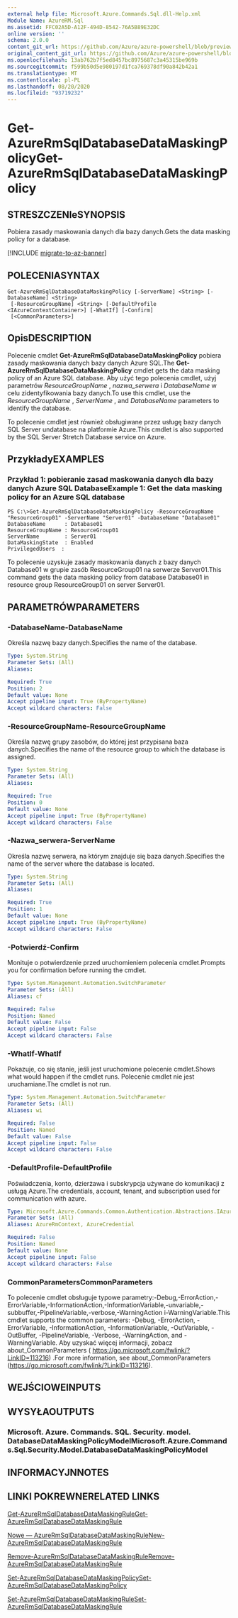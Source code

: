 ```yaml
---
external help file: Microsoft.Azure.Commands.Sql.dll-Help.xml
Module Name: AzureRM.Sql
ms.assetid: FFC02A5D-A12F-494D-8542-76A5B89E32DC
online version: ''
schema: 2.0.0
content_git_url: https://github.com/Azure/azure-powershell/blob/preview/src/ResourceManager/Sql/Commands.Sql/help/Get-AzureRmSqlDatabaseDataMaskingPolicy.md
original_content_git_url: https://github.com/Azure/azure-powershell/blob/preview/src/ResourceManager/Sql/Commands.Sql/help/Get-AzureRmSqlDatabaseDataMaskingPolicy.md
ms.openlocfilehash: 13ab762b7f5ed8457bc8975687c3a45315be969b
ms.sourcegitcommit: f599b50d5e980197d1fca769378df90a842b42a1
ms.translationtype: MT
ms.contentlocale: pl-PL
ms.lasthandoff: 08/20/2020
ms.locfileid: "93719232"
---
```

# <span data-ttu-id="b97e9-101">Get-AzureRmSqlDatabaseDataMaskingPolicy</span><span class="sxs-lookup"><span data-stu-id="b97e9-101">Get-AzureRmSqlDatabaseDataMaskingPolicy</span></span>

## <span data-ttu-id="b97e9-102">STRESZCZENIe</span><span class="sxs-lookup"><span data-stu-id="b97e9-102">SYNOPSIS</span></span>
<span data-ttu-id="b97e9-103">Pobiera zasady maskowania danych dla bazy danych.</span><span class="sxs-lookup"><span data-stu-id="b97e9-103">Gets the data masking policy for a database.</span></span>

[!INCLUDE [migrate-to-az-banner](../../includes/migrate-to-az-banner.md)]

## <span data-ttu-id="b97e9-104">POLECENIA</span><span class="sxs-lookup"><span data-stu-id="b97e9-104">SYNTAX</span></span>

```
Get-AzureRmSqlDatabaseDataMaskingPolicy [-ServerName] <String> [-DatabaseName] <String>
 [-ResourceGroupName] <String> [-DefaultProfile <IAzureContextContainer>] [-WhatIf] [-Confirm]
 [<CommonParameters>]
```

## <span data-ttu-id="b97e9-105">Opis</span><span class="sxs-lookup"><span data-stu-id="b97e9-105">DESCRIPTION</span></span>
<span data-ttu-id="b97e9-106">Polecenie cmdlet **Get-AzureRmSqlDatabaseDataMaskingPolicy** pobiera zasady maskowania danych bazy danych Azure SQL.</span><span class="sxs-lookup"><span data-stu-id="b97e9-106">The **Get-AzureRmSqlDatabaseDataMaskingPolicy** cmdlet gets the data masking policy of an Azure SQL database.</span></span>
<span data-ttu-id="b97e9-107">Aby użyć tego polecenia cmdlet, użyj parametrów *ResourceGroupName* , *nazwa_serwera* i *DatabaseName* w celu zidentyfikowania bazy danych.</span><span class="sxs-lookup"><span data-stu-id="b97e9-107">To use this cmdlet, use the *ResourceGroupName* , *ServerName* , and *DatabaseName* parameters to identify the database.</span></span>

<span data-ttu-id="b97e9-108">To polecenie cmdlet jest również obsługiwane przez usługę bazy danych SQL Server undatabase na platformie Azure.</span><span class="sxs-lookup"><span data-stu-id="b97e9-108">This cmdlet is also supported by the SQL Server Stretch Database service on Azure.</span></span>

## <span data-ttu-id="b97e9-109">Przykłady</span><span class="sxs-lookup"><span data-stu-id="b97e9-109">EXAMPLES</span></span>

### <span data-ttu-id="b97e9-110">Przykład 1: pobieranie zasad maskowania danych dla bazy danych Azure SQL Database</span><span class="sxs-lookup"><span data-stu-id="b97e9-110">Example 1: Get the data masking policy for an Azure SQL database</span></span>
```
PS C:\>Get-AzureRmSqlDatabaseDataMaskingPolicy -ResourceGroupName "ResourceGroup01" -ServerName "Server01" -DatabaseName "Database01"
DatabaseName      : Database01
ResourceGroupName : ResourceGroup01
ServerName        : Server01
DataMaskingState  : Enabled
PrivilegedUsers  :
```

<span data-ttu-id="b97e9-111">To polecenie uzyskuje zasady maskowania danych z bazy danych Database01 w grupie zasób ResourceGroup01 na serwerze Server01.</span><span class="sxs-lookup"><span data-stu-id="b97e9-111">This command gets the data masking policy from database Database01 in resource group ResourceGroup01 on server Server01.</span></span>

## <span data-ttu-id="b97e9-112">PARAMETRÓW</span><span class="sxs-lookup"><span data-stu-id="b97e9-112">PARAMETERS</span></span>

### <span data-ttu-id="b97e9-113">-DatabaseName</span><span class="sxs-lookup"><span data-stu-id="b97e9-113">-DatabaseName</span></span>
<span data-ttu-id="b97e9-114">Określa nazwę bazy danych.</span><span class="sxs-lookup"><span data-stu-id="b97e9-114">Specifies the name of the database.</span></span>

```yaml
Type: System.String
Parameter Sets: (All)
Aliases: 

Required: True
Position: 2
Default value: None
Accept pipeline input: True (ByPropertyName)
Accept wildcard characters: False
```

### <span data-ttu-id="b97e9-115">-ResourceGroupName</span><span class="sxs-lookup"><span data-stu-id="b97e9-115">-ResourceGroupName</span></span>
<span data-ttu-id="b97e9-116">Określa nazwę grupy zasobów, do której jest przypisana baza danych.</span><span class="sxs-lookup"><span data-stu-id="b97e9-116">Specifies the name of the resource group to which the database is assigned.</span></span>

```yaml
Type: System.String
Parameter Sets: (All)
Aliases: 

Required: True
Position: 0
Default value: None
Accept pipeline input: True (ByPropertyName)
Accept wildcard characters: False
```

### <span data-ttu-id="b97e9-117">-Nazwa_serwera</span><span class="sxs-lookup"><span data-stu-id="b97e9-117">-ServerName</span></span>
<span data-ttu-id="b97e9-118">Określa nazwę serwera, na którym znajduje się baza danych.</span><span class="sxs-lookup"><span data-stu-id="b97e9-118">Specifies the name of the server where the database is located.</span></span>

```yaml
Type: System.String
Parameter Sets: (All)
Aliases: 

Required: True
Position: 1
Default value: None
Accept pipeline input: True (ByPropertyName)
Accept wildcard characters: False
```

### <span data-ttu-id="b97e9-119">-Potwierdź</span><span class="sxs-lookup"><span data-stu-id="b97e9-119">-Confirm</span></span>
<span data-ttu-id="b97e9-120">Monituje o potwierdzenie przed uruchomieniem polecenia cmdlet.</span><span class="sxs-lookup"><span data-stu-id="b97e9-120">Prompts you for confirmation before running the cmdlet.</span></span>

```yaml
Type: System.Management.Automation.SwitchParameter
Parameter Sets: (All)
Aliases: cf

Required: False
Position: Named
Default value: False
Accept pipeline input: False
Accept wildcard characters: False
```

### <span data-ttu-id="b97e9-121">-WhatIf</span><span class="sxs-lookup"><span data-stu-id="b97e9-121">-WhatIf</span></span>
<span data-ttu-id="b97e9-122">Pokazuje, co się stanie, jeśli jest uruchomione polecenie cmdlet.</span><span class="sxs-lookup"><span data-stu-id="b97e9-122">Shows what would happen if the cmdlet runs.</span></span>
<span data-ttu-id="b97e9-123">Polecenie cmdlet nie jest uruchamiane.</span><span class="sxs-lookup"><span data-stu-id="b97e9-123">The cmdlet is not run.</span></span>

```yaml
Type: System.Management.Automation.SwitchParameter
Parameter Sets: (All)
Aliases: wi

Required: False
Position: Named
Default value: False
Accept pipeline input: False
Accept wildcard characters: False
```

### <span data-ttu-id="b97e9-124">-DefaultProfile</span><span class="sxs-lookup"><span data-stu-id="b97e9-124">-DefaultProfile</span></span>
<span data-ttu-id="b97e9-125">Poświadczenia, konto, dzierżawa i subskrypcja używane do komunikacji z usługą Azure.</span><span class="sxs-lookup"><span data-stu-id="b97e9-125">The credentials, account, tenant, and subscription used for communication with azure.</span></span>

```yaml
Type: Microsoft.Azure.Commands.Common.Authentication.Abstractions.IAzureContextContainer
Parameter Sets: (All)
Aliases: AzureRmContext, AzureCredential

Required: False
Position: Named
Default value: None
Accept pipeline input: False
Accept wildcard characters: False
```

### <span data-ttu-id="b97e9-126">CommonParameters</span><span class="sxs-lookup"><span data-stu-id="b97e9-126">CommonParameters</span></span>
<span data-ttu-id="b97e9-127">To polecenie cmdlet obsługuje typowe parametry:-Debug,-ErrorAction,-ErrorVariable,-InformationAction,-InformationVariable,-unvariable,-subbuffer,-PipelineVariable,-verbose,-WarningAction i-WarningVariable.</span><span class="sxs-lookup"><span data-stu-id="b97e9-127">This cmdlet supports the common parameters: -Debug, -ErrorAction, -ErrorVariable, -InformationAction, -InformationVariable, -OutVariable, -OutBuffer, -PipelineVariable, -Verbose, -WarningAction, and -WarningVariable.</span></span> <span data-ttu-id="b97e9-128">Aby uzyskać więcej informacji, zobacz about_CommonParameters ( https://go.microsoft.com/fwlink/?LinkID=113216) .</span><span class="sxs-lookup"><span data-stu-id="b97e9-128">For more information, see about_CommonParameters (https://go.microsoft.com/fwlink/?LinkID=113216).</span></span>

## <span data-ttu-id="b97e9-129">WEJŚCIOWE</span><span class="sxs-lookup"><span data-stu-id="b97e9-129">INPUTS</span></span>

## <span data-ttu-id="b97e9-130">WYSYŁA</span><span class="sxs-lookup"><span data-stu-id="b97e9-130">OUTPUTS</span></span>

### <span data-ttu-id="b97e9-131">Microsoft. Azure. Commands. SQL. Security. model. DatabaseDataMaskingPolicyModel</span><span class="sxs-lookup"><span data-stu-id="b97e9-131">Microsoft.Azure.Commands.Sql.Security.Model.DatabaseDataMaskingPolicyModel</span></span>

## <span data-ttu-id="b97e9-132">INFORMACYJN</span><span class="sxs-lookup"><span data-stu-id="b97e9-132">NOTES</span></span>

## <span data-ttu-id="b97e9-133">LINKI POKREWNE</span><span class="sxs-lookup"><span data-stu-id="b97e9-133">RELATED LINKS</span></span>

[<span data-ttu-id="b97e9-134">Get-AzureRmSqlDatabaseDataMaskingRule</span><span class="sxs-lookup"><span data-stu-id="b97e9-134">Get-AzureRmSqlDatabaseDataMaskingRule</span></span>](./Get-AzureRmSqlDatabaseDataMaskingRule.md)

[<span data-ttu-id="b97e9-135">Nowe — AzureRmSqlDatabaseDataMaskingRule</span><span class="sxs-lookup"><span data-stu-id="b97e9-135">New-AzureRmSqlDatabaseDataMaskingRule</span></span>](./New-AzureRmSqlDatabaseDataMaskingRule.md)

[<span data-ttu-id="b97e9-136">Remove-AzureRmSqlDatabaseDataMaskingRule</span><span class="sxs-lookup"><span data-stu-id="b97e9-136">Remove-AzureRmSqlDatabaseDataMaskingRule</span></span>](./Remove-AzureRmSqlDatabaseDataMaskingRule.md)

[<span data-ttu-id="b97e9-137">Set-AzureRmSqlDatabaseDataMaskingPolicy</span><span class="sxs-lookup"><span data-stu-id="b97e9-137">Set-AzureRmSqlDatabaseDataMaskingPolicy</span></span>](./Set-AzureRmSqlDatabaseDataMaskingPolicy.md)

[<span data-ttu-id="b97e9-138">Set-AzureRmSqlDatabaseDataMaskingRule</span><span class="sxs-lookup"><span data-stu-id="b97e9-138">Set-AzureRmSqlDatabaseDataMaskingRule</span></span>](./Set-AzureRmSqlDatabaseDataMaskingRule.md)


